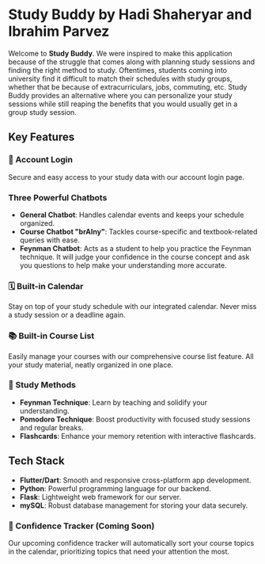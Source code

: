 # Study Buddy by Hadi Shaheryar and Ibrahim Parvez

Welcome to **Study Buddy**. We were inspired to make this application because of the struggle that comes along with planning study sessions and finding the right method to study. Oftentimes, students coming into university find it difficult to match their schedules with study groups, whether that be because of extracurriculars, jobs, commuting, etc. Study Buddy provides an alternative where you can personalize your study sessions while still reaping the benefits that you would usually get in a group study session.

## Key Features

### 🔑 Account Login
Secure and easy access to your study data with our account login page.

### Three Powerful Chatbots
- **General Chatbot**: Handles calendar events and keeps your schedule organized.
- **Course Chatbot "brAIny"**: Tackles course-specific and textbook-related queries with ease.
- **Feynman Chatbot**: Acts as a student to help you practice the Feynman technique. It will judge your confidence in the course concept and ask you questions to help make your understanding more accurate.

### 🗓️ Built-in Calendar
Stay on top of your study schedule with our integrated calendar. Never miss a study session or a deadline again.

### 📚 Built-in Course List
Easily manage your courses with our comprehensive course list feature. All your study material, neatly organized in one place.

### 📖 Study Methods
- **Feynman Technique**: Learn by teaching and solidify your understanding.
- **Pomodoro Technique**: Boost productivity with focused study sessions and regular breaks.
- **Flashcards**: Enhance your memory retention with interactive flashcards.

## Tech Stack
- **Flutter/Dart**: Smooth and responsive cross-platform app development.
- **Python**: Powerful programming language for our backend.
- **Flask**: Lightweight web framework for our server.
- **mySQL**: Robust database management for storing your data securely.
  
### 🚀 Confidence Tracker (Coming Soon)
Our upcoming confidence tracker will automatically sort your course topics in the calendar, prioritizing topics that need your attention the most.
